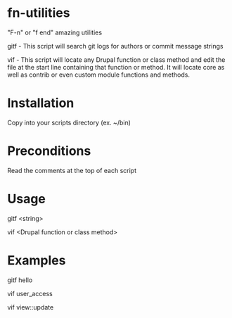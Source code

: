 # fn-utilities
"F-n" or "f end" amazing utilities

gitf - This script will search git logs for authors or commit message strings

vif - This script will locate any Drupal function or class method and
      edit the file at the start line containing that function or method.
      It will locate core as well as contrib or even custom module
      functions and methods.

# Installation
Copy into your scripts directory (ex. ~/bin)

# Preconditions
Read the comments at the top of each script

# Usage
gitf \<string\>

vif \<Drupal function or class method\>

# Examples
gitf hello

vif user_access

vif view::update
